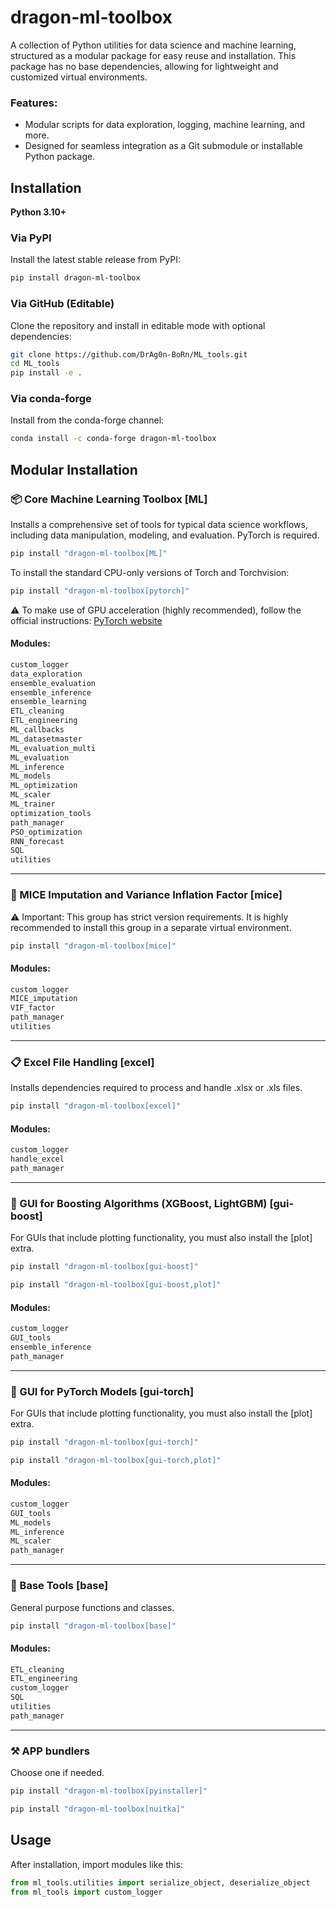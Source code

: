 # dragon-ml-toolbox

A collection of Python utilities for data science and machine learning, structured as a modular package for easy reuse and installation. This package has no base dependencies, allowing for lightweight and customized virtual environments.

### Features:

- Modular scripts for data exploration, logging, machine learning, and more.
- Designed for seamless integration as a Git submodule or installable Python package.

## Installation

**Python 3.10+**

### Via PyPI

Install the latest stable release from PyPI:

```bash
pip install dragon-ml-toolbox
```

### Via GitHub (Editable)

Clone the repository and install in editable mode with optional dependencies:

```bash
git clone https://github.com/DrAg0n-BoRn/ML_tools.git
cd ML_tools
pip install -e .
```

### Via conda-forge

Install from the conda-forge channel:

```bash
conda install -c conda-forge dragon-ml-toolbox
```

## Modular Installation

### 📦 Core Machine Learning Toolbox [ML]

Installs a comprehensive set of tools for typical data science workflows, including data manipulation, modeling, and evaluation. PyTorch is required.

```Bash
pip install "dragon-ml-toolbox[ML]"
```

To install the standard CPU-only versions of Torch and Torchvision:

```Bash
pip install "dragon-ml-toolbox[pytorch]"
```

⚠️ To make use of GPU acceleration (highly recommended), follow the official instructions: [PyTorch website](https://pytorch.org/get-started/locally/)

#### Modules:

```bash
custom_logger
data_exploration
ensemble_evaluation
ensemble_inference
ensemble_learning
ETL_cleaning
ETL_engineering
ML_callbacks
ML_datasetmaster
ML_evaluation_multi
ML_evaluation
ML_inference
ML_models
ML_optimization
ML_scaler
ML_trainer
optimization_tools
path_manager
PSO_optimization
RNN_forecast
SQL
utilities
```

---

### 🔬 MICE Imputation and Variance Inflation Factor [mice]

⚠️ Important: This group has strict version requirements. It is highly recommended to install this group in a separate virtual environment.

```Bash
pip install "dragon-ml-toolbox[mice]"
```

#### Modules:

```Bash
custom_logger
MICE_imputation
VIF_factor
path_manager
utilities
```

---

### 📋 Excel File Handling [excel]

Installs dependencies required to process and handle .xlsx or .xls files.

```Bash
pip install "dragon-ml-toolbox[excel]"
```

#### Modules:

```Bash
custom_logger
handle_excel
path_manager
```

---

### 🎰 GUI for Boosting Algorithms (XGBoost, LightGBM) [gui-boost]

For GUIs that include plotting functionality, you must also install the [plot] extra.

```Bash
pip install "dragon-ml-toolbox[gui-boost]"
```

```Bash
pip install "dragon-ml-toolbox[gui-boost,plot]"
```

#### Modules:

```Bash
custom_logger
GUI_tools
ensemble_inference
path_manager
```

---

### 🤖 GUI for PyTorch Models [gui-torch]

For GUIs that include plotting functionality, you must also install the [plot] extra.

```Bash
pip install "dragon-ml-toolbox[gui-torch]"
```

```Bash
pip install "dragon-ml-toolbox[gui-torch,plot]"
```

#### Modules:

```Bash
custom_logger
GUI_tools
ML_models
ML_inference
ML_scaler
path_manager
```

---

### 🎫 Base Tools [base]

General purpose functions and classes.

```Bash
pip install "dragon-ml-toolbox[base]"
```

#### Modules:

```Bash
ETL_cleaning
ETL_engineering
custom_logger
SQL
utilities
path_manager
```

---

### ⚒️ APP bundlers

Choose one if needed.

```Bash
pip install "dragon-ml-toolbox[pyinstaller]"
```

```Bash
pip install "dragon-ml-toolbox[nuitka]"
```

## Usage

After installation, import modules like this:

```python
from ml_tools.utilities import serialize_object, deserialize_object
from ml_tools import custom_logger
```

